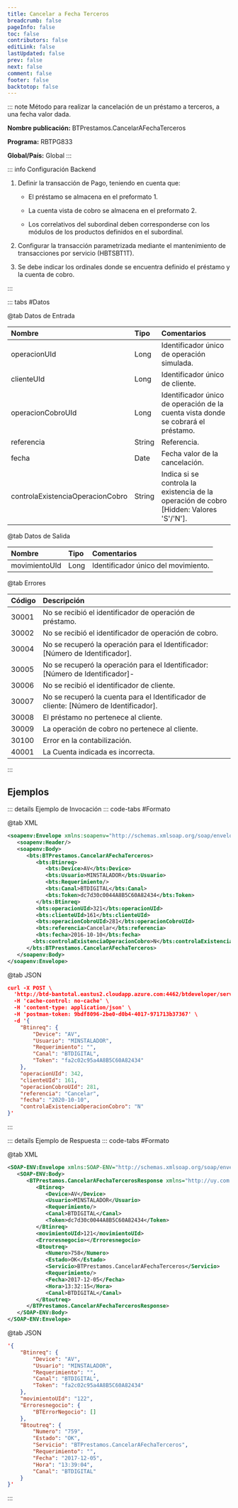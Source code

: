 ```yaml
---
title: Cancelar a Fecha Terceros
breadcrumb: false
pageInfo: false
toc: false
contributors: false
editLink: false
lastUpdated: false
prev: false
next: false
comment: false
footer: false
backtotop: false
---
```


<!-- ABRE DATOS DEL MÉTODO -->
::: note Método para realizar la cancelación de un préstamo a terceros, a una fecha valor dada.

**Nombre publicación:** BTPrestamos.CancelarAFechaTerceros

**Programa:** RBTPG833

**Global/País:** Global
:::
<!-- CIERRA DATOS DEL MÉTODO -->

<!-- ABRE CONFIGURACIÓN BACKEND -->
::: info Configuración Backend

1) Definir la transacción de Pago, teniendo en cuenta que: 

	- El préstamo se almacena en el preformato 1. 

	- La cuenta vista de cobro se almacena en el preformato 2. 

	- Los correlativos del subordinal deben corresponderse con los módulos de los productos definidos en el subordinal. 

2) Configurar la transacción parametrizada mediante el mantenimiento de transacciones por servicio (HBTSBT1T). 

3) Se debe indicar los ordinales donde se encuentra definido el préstamo y la cuenta de cobro. 

:::
<!-- CIERRA CONFIGURACIÓN BACKEND -->

<!-- ABRE TABLA DE DATOS -->
::: tabs #Datos 

@tab Datos de Entrada

Nombre | Tipo | Comentarios
:--------- | :--------- | :---------
operacionUId | Long | Identificador único de operación simulada.
clienteUId | Long | Identificador único de cliente.
operacionCobroUId | Long | Identificador único de operación de la cuenta vista donde se cobrará el préstamo.
referencia | String | Referencia.
fecha | Date | Fecha valor de la cancelación.
controlaExistenciaOperacionCobro | String | Indica si se controla la existencia de la operación de cobro [Hidden: Valores 'S'/'N'].

@tab Datos de Salida

Nombre | Tipo | Comentarios
:--------- | :----------- | :-----------
movimientoUId | Long | Identificador único del movimiento.

@tab Errores

Código | Descripción
:--------- | :-----------
30001 | No se recibió el identificador de operación de préstamo.
30002 | No se recibió el identificador de operación de cobro.
30004 | No se recuperó la operación para el Identificador: [Número de Identificador].
30005 | No se recuperó la operación para el Identificador: [Número de Identificador]-
30006 | No se recibió el identificador de cliente.
30007 | No se recuperó la cuenta para el Identificador de cliente: [Número de Identificador].
30008 | El préstamo no pertenece al cliente.
30009 | La operación de cobro no pertenece al cliente.
30100 | Error en la contabilización.
40001 | La Cuenta indicada es incorrecta.
::: 
<!-- CIERRA TABLA DE DATOS -->

## **Ejemplos**

<!-- ABRE EJEMPLO DE INVOCACIÓN -->
::: details Ejemplo de Invocación 
::: code-tabs #Formato

@tab XML
```xml
<soapenv:Envelope xmlns:soapenv="http://schemas.xmlsoap.org/soap/envelope/" xmlns:bts="http://uy.com.dlya.bantotal/BTSOA/">
   <soapenv:Header/>
   <soapenv:Body>
      <bts:BTPrestamos.CancelarAFechaTerceros>
         <bts:Btinreq>
            <bts:Device>AV</bts:Device>
            <bts:Usuario>MINSTALADOR</bts:Usuario>
            <bts:Requerimiento/>
            <bts:Canal>BTDIGITAL</bts:Canal>
            <bts:Token>dc7d30c0044A8B5C60A82434</bts:Token>
         </bts:Btinreq>
         <bts:operacionUId>321</bts:operacionUId>
         <bts:clienteUId>161</bts:clienteUId>
         <bts:operacionCobroUId>281</bts:operacionCobroUId>
         <bts:referencia>Cancelar</bts:referencia>
         <bts:fecha>2016-10-10</bts:fecha>
        <bts:controlaExistenciaOperacionCobro>N</bts:controlaExistenciaOperacionCobro>
      </bts:BTPrestamos.CancelarAFechaTerceros>
   </soapenv:Body>
</soapenv:Envelope>
```

@tab JSON
```json
curl -X POST \
  'http://btd-bantotal.eastus2.cloudapp.azure.com:4462/btdeveloper/servlet/com.dlya.bantotal.odwsbt_BTPrestamos?CancelarAFechaTerceros=' \
  -H 'cache-control: no-cache' \
  -H 'content-type: application/json' \
  -H 'postman-token: 9bdf8096-2be0-d0b4-4017-971713b37367' \
  -d '{
	"Btinreq": {
		"Device": "AV",
		"Usuario": "MINSTALADOR",
		"Requerimiento": "",
		"Canal": "BTDIGITAL",
		"Token": "fa2c02c95a4A8B5C60A82434"
	},
    "operacionUId": 342,
    "clienteUId": 161,
    "operacionCobroUId": 281,
    "referencia": "Cancelar",
	"fecha": "2020-10-10",
    "controlaExistenciaOperacionCobro": "N"
}'
```
:::
<!-- CIERRA EJEMPLO DE INVOCACIÓN -->

<!-- ABRE EJEMPLO DE RESPUESTA -->
::: details Ejemplo de Respuesta 
::: code-tabs #Formato

@tab XML
```xml
<SOAP-ENV:Envelope xmlns:SOAP-ENV="http://schemas.xmlsoap.org/soap/envelope/" xmlns:xsd="http://www.w3.org/2001/XMLSchema" xmlns:SOAP-ENC="http://schemas.xmlsoap.org/soap/encoding/" xmlns:xsi="http://www.w3.org/2001/XMLSchema-instance">
   <SOAP-ENV:Body>
      <BTPrestamos.CancelarAFechaTercerosResponse xmlns="http://uy.com.dlya.bantotal/BTSOA/">
         <Btinreq>
            <Device>AV</Device>
            <Usuario>MINSTALADOR</Usuario>
            <Requerimiento/>
            <Canal>BTDIGITAL</Canal>
            <Token>dc7d30c0044A8B5C60A82434</Token>
         </Btinreq>
         <movimientoUId>121</movimientoUId>
         <Erroresnegocio></Erroresnegocio>
         <Btoutreq>
            <Numero>758</Numero>
            <Estado>OK</Estado>
            <Servicio>BTPrestamos.CancelarAFechaTerceros</Servicio>
            <Requerimiento/>
            <Fecha>2017-12-05</Fecha>
            <Hora>13:32:15</Hora>
            <Canal>BTDIGITAL</Canal>
         </Btoutreq>
      </BTPrestamos.CancelarAFechaTercerosResponse>
   </SOAP-ENV:Body>
</SOAP-ENV:Envelope>
```

@tab JSON
```json
'{
	"Btinreq": {
		"Device": "AV",
		"Usuario": "MINSTALADOR",
		"Requerimiento": "",
		"Canal": "BTDIGITAL",
		"Token": "fa2c02c95a4A8B5C60A82434"
	},
    "movimientoUId": "122",
    "Erroresnegocio": {
        "BTErrorNegocio": []
    },
    "Btoutreq": {
        "Numero": "759",
        "Estado": "OK",
        "Servicio": "BTPrestamos.CancelarAFechaTerceros",
        "Requerimiento": "",
        "Fecha": "2017-12-05",
        "Hora": "13:39:04",
        "Canal": "BTDIGITAL"
    }
}'
```
::: 
<!-- CIERRA EJEMPLO DE RESPUESTA -->